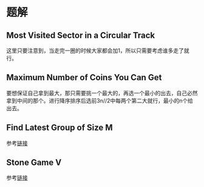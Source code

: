 # 题解

## Most Visited Sector in a Circular Track

这里只要注意到，当走完一圈的时候大家都会加1，所以只需要考虑谁多走了就行。

## Maximum Number of Coins You Can Get

要想保证自己拿到最大，那只需要挑一个最大的，再选一个最小的出去，自己必然拿到中间的那个。进行降序排序后选前3n//2中每两个第二大就行，最小的n个给出去。

## Find Latest Group of Size M
参考[链接](https://leetcode.com/problems/find-latest-group-of-size-m/discuss/806786/JavaC%2B%2BPython-Count-the-Length-of-Groups-O(N))

## Stone Game V
参考[链接](https://leetcode.com/problems/stone-game-v/discuss/806736/Python-Golang-Simple-DP-Solution-with-a-Trick-for-Python)